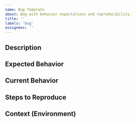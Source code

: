 ```yaml
---
name: Bug Template
about: Bug with behavior expectations and reproducibility.
title: ''
labels: 'bug'
assignees: ''
---
```


## Description

<!--- Provide a business purpose for the work. -->

## Expected Behavior
<!--- Tell us what should happen -->

## Current Behavior
<!--- Tell us what happens instead of the expected behavior -->


## Steps to Reproduce
<!--- Provide a link to a live example, or an unambiguous set of steps to reproduce this bug. -->

## Context (Environment)
<!--- How has this issue affected you? What are you trying to accomplish? -->
<!--- Providing context helps us come up with a solution that is most useful in the real world -->
